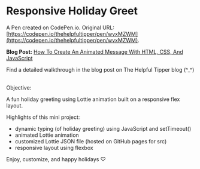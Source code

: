 # Responsive Holiday Greet

A Pen created on CodePen.io. Original URL: [https://codepen.io/thehelpfultipper/pen/wvxMZWM](https://codepen.io/thehelpfultipper/pen/wvxMZWM).

**Blog Post:** [How To Create An Animated Message With HTML, CSS, And JavaScript](https://thehelpfultipper.com/create-animated-message-html-css-javascript/)

Find a detailed walkthrough in the blog post on The Helpful Tipper blog (^_^)
<br /><br />

Objective:

A fun holiday greeting using Lottie animation built on a responsive flex layout. 

Highlights of this mini project: 
- dynamic typing (of holiday greeting) using JavaScript and setTimeout()
- animated Lottie animation
- customized Lottie JSON file (hosted on GitHub pages for src)
- responsive layout using flexbox

Enjoy, customize, and happy holidays ♡
